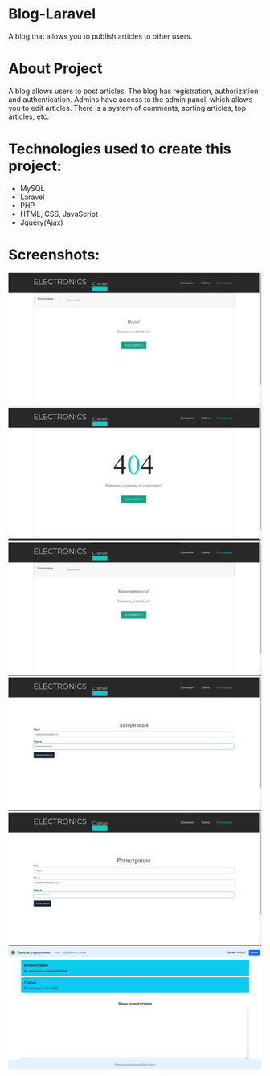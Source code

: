 # Blog-Laravel
A blog that allows you to publish articles to other users.
# About Project
A blog allows users to post articles. 
The blog has registration, authorization and authentication. 
Admins have access to the admin panel, which allows you to edit articles.
There is a system of comments, sorting articles, top articles, etc.
# Technologies used to create this project:
- MySQL
- Laravel
- PHP
- HTML, CSS, JavaScript
- Jquery(Ajax)
# Screenshots:
![](/images_repo/1.png)
![](/images_repo/2.png)
![](/images_repo/3.png)
![](/images_repo/4.png)
![](/images_repo/5.png)
![](/images_repo/6.png)
